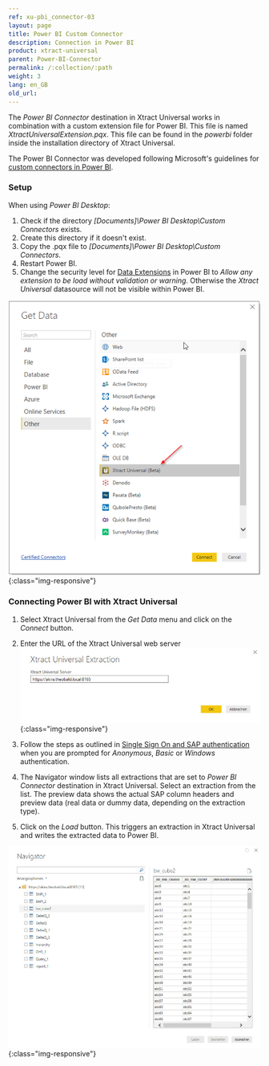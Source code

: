 ```yaml
---
ref: xu-pbi_connector-03
layout: page
title: Power BI Custom Connector
description: Connection in Power BI
product: xtract-universal
parent: Power-BI-Connector
permalink: /:collection/:path
weight: 3
lang: en_GB
old_url: 
---
```



The *Power BI Connector* destination in Xtract Universal works in combination with a custom extension file for Power BI. This file is named *XtractUniversalExtension.pqx*. This file can be found in the *powerbi* folder inside the installation directory of Xtract Universal. 

The Power BI Connector was developed following Microsoft's guidelines for [custom connectors in Power BI](https://docs.microsoft.com/en-US/power-bi/desktop-connector-extensibility). 

### Setup 

When using *Power BI Desktop*:
1. Check if the directory *[Documents]\Power BI Desktop\Custom Connectors* exists.
2. Create this directory if it doesn't exist.
3. Copy the .pqx file to *[Documents]\Power BI Desktop\Custom Connectors*.
4. Restart Power BI. <br>
5. Change the security level for [Data Extensions](https://docs.microsoft.com/en-us/power-bi/desktop-connector-extensibility#data-extension-security) in Power BI to *Allow any extension to be load without validation or warning*. Otherwise the *Xtract Universal* datasource will not be visible within Power BI.

![powerbi-datasource](/img/content/XU_pbi_connector_xu_datasouce.png){:class="img-responsive"}

### Connecting Power BI with Xtract Universal

1. Select Xtract Universal from the *Get Data* menu and click on the *Connect* button.
2. Enter the URL of the Xtract Universal web server   
![powerbi-XU_URL](/img/content/XU_pbi_connector_XU_URL.jpg){:class="img-responsive"}

3. Follow the steps as outlined in [Single Sign On and SAP authentication](./pbi-SSO) when you are prompted for *Anonymous*, *Basic* or *Windows* authentication.

4. The Navigator window lists all extractions that are set to *Power BI Connector* destination in Xtract Universal. Select an extraction from the list. The preview data shows the actual SAP column headers and preview data (real data or dummy data, depending on the extraction type).

5. Click on the *Load* button. This triggers an extraction in Xtract Universal and writes the extracted data to Power BI.

![powerbi-navigator](/img/content/XU_pbi_connector_navigator.jpg){:class="img-responsive"}

